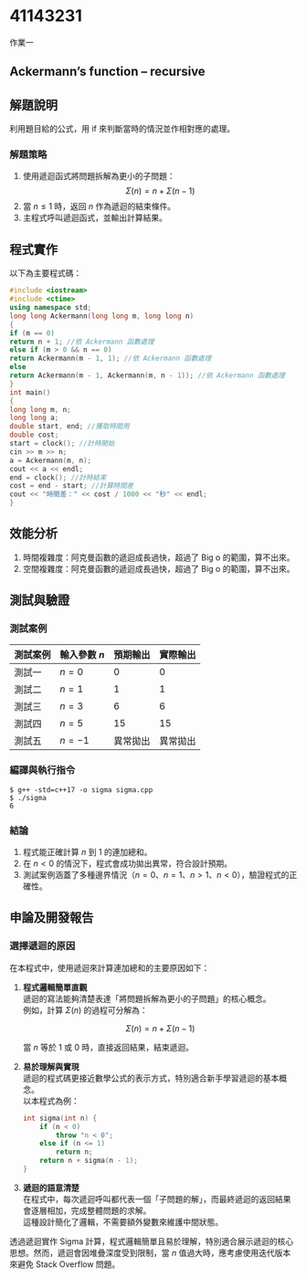 # 41143231

作業一

## Ackermann’s function – recursive
## 解題說明

利用題目給的公式，用 if 來判斷當時的情況並作相對應的處理。

### 解題策略

1. 使用遞迴函式將問題拆解為更小的子問題：
   $$\Sigma(n) = n + \Sigma(n-1)$$
2. 當 $n \leq 1$ 時，返回 $n$ 作為遞迴的結束條件。  
3. 主程式呼叫遞迴函式，並輸出計算結果。

## 程式實作

以下為主要程式碼：

```cpp
#include <iostream>
#include <ctime>
using namespace std;
long long Ackermann(long long m, long long n)
{
if (m == 0)
return n + 1; //依 Ackermann 函數處理
else if (m > 0 && n == 0)
return Ackermann(m - 1, 1); //依 Ackermann 函數處理
else
return Ackermann(m - 1, Ackermann(m, n - 1)); //依 Ackermann 函數處理
}
int main()
{
long long m, n;
long long a;
double start, end; //獲取時間用
double cost;
start = clock(); //計時開始
cin >> m >> n;
a = Ackermann(m, n);
cout << a << endl;
end = clock(); //計時結束
cost = end - start; //計算時間差
cout << "時間差：" << cost / 1000 << "秒" << endl;
}

```

## 效能分析

1. 時間複雜度：阿克曼函數的遞迴成長過快，超過了 Big o 的範圍，算不出來。
2. 空間複雜度：阿克曼函數的遞迴成長過快，超過了 Big o 的範圍，算不出來。

## 測試與驗證

### 測試案例

| 測試案例 | 輸入參數 $n$ | 預期輸出 | 實際輸出 |
|----------|--------------|----------|----------|
| 測試一   | $n = 0$      | 0        | 0        |
| 測試二   | $n = 1$      | 1        | 1        |
| 測試三   | $n = 3$      | 6        | 6        |
| 測試四   | $n = 5$      | 15       | 15       |
| 測試五   | $n = -1$     | 異常拋出 | 異常拋出 |

### 編譯與執行指令

```shell
$ g++ -std=c++17 -o sigma sigma.cpp
$ ./sigma
6
```

### 結論

1. 程式能正確計算 $n$ 到 $1$ 的連加總和。  
2. 在 $n < 0$ 的情況下，程式會成功拋出異常，符合設計預期。  
3. 測試案例涵蓋了多種邊界情況（$n = 0$、$n = 1$、$n > 1$、$n < 0$），驗證程式的正確性。

## 申論及開發報告

### 選擇遞迴的原因

在本程式中，使用遞迴來計算連加總和的主要原因如下：

1. **程式邏輯簡單直觀**  
   遞迴的寫法能夠清楚表達「將問題拆解為更小的子問題」的核心概念。  
   例如，計算 $\Sigma(n)$ 的過程可分解為：  

   $$
   \Sigma(n) = n + \Sigma(n-1)
   $$

   當 $n$ 等於 1 或 0 時，直接返回結果，結束遞迴。

2. **易於理解與實現**  
   遞迴的程式碼更接近數學公式的表示方式，特別適合新手學習遞迴的基本概念。  
   以本程式為例：  

   ```cpp
   int sigma(int n) {
       if (n < 0)
           throw "n < 0";
       else if (n <= 1)
           return n;
       return n + sigma(n - 1);
   }
   ```

3. **遞迴的語意清楚**  
   在程式中，每次遞迴呼叫都代表一個「子問題的解」，而最終遞迴的返回結果會逐層相加，完成整體問題的求解。  
   這種設計簡化了邏輯，不需要額外變數來維護中間狀態。

透過遞迴實作 Sigma 計算，程式邏輯簡單且易於理解，特別適合展示遞迴的核心思想。然而，遞迴會因堆疊深度受到限制，當 $n$ 值過大時，應考慮使用迭代版本來避免 Stack Overflow 問題。
